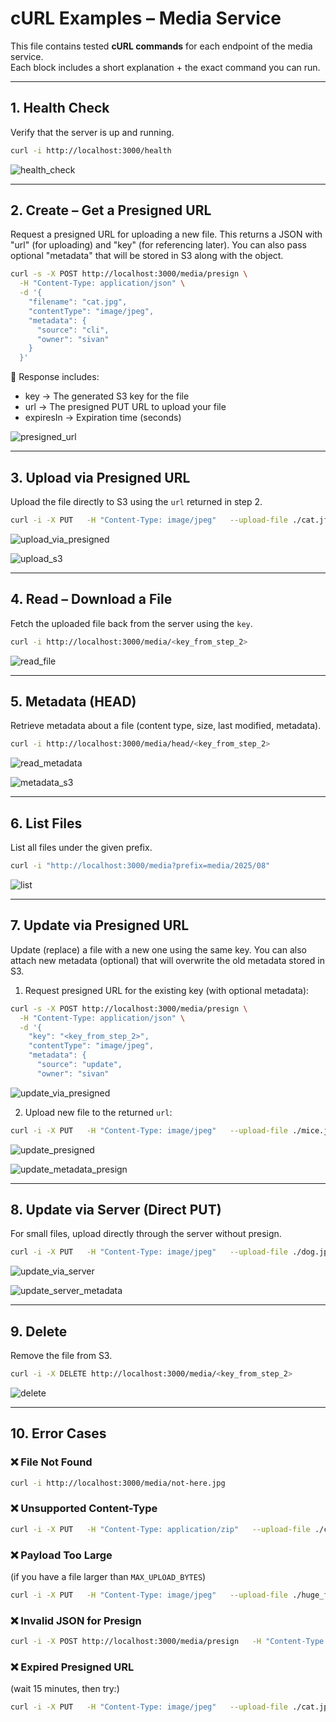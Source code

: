 # cURL Examples – Media Service

This file contains tested **cURL commands** for each endpoint of the media service.  
Each block includes a short explanation + the exact command you can run.

---

## 1. Health Check
Verify that the server is up and running.

```bash
curl -i http://localhost:3000/health
```

![health_check](https://github.com/user-attachments/assets/f3e1781d-9049-4161-8763-4de1b020652d)

---

## 2. Create – Get a Presigned URL
Request a presigned URL for uploading a new file.
This returns a JSON with "url" (for uploading) and "key" (for referencing later).
You can also pass optional "metadata" that will be stored in S3 along with the object.

```bash
curl -s -X POST http://localhost:3000/media/presign \
  -H "Content-Type: application/json" \
  -d '{
    "filename": "cat.jpg",
    "contentType": "image/jpeg",
    "metadata": {
      "source": "cli",
      "owner": "sivan"
    }
  }'
```

📌 Response includes:
-	key → The generated S3 key for the file
-	url → The presigned PUT URL to upload your file
-	expiresIn → Expiration time (seconds)

![presigned_url](https://github.com/user-attachments/assets/ead395bb-dc95-485d-90a5-a94733fc99a7)

---

## 3. Upload via Presigned URL
Upload the file directly to S3 using the `url` returned in step 2.

```bash
curl -i -X PUT   -H "Content-Type: image/jpeg"   --upload-file ./cat.jfif   "<url_from_step_2>"
```

![upload_via_presigned](https://github.com/user-attachments/assets/d3f8b24d-7c69-4141-ac1c-eae1b8656abc)

![upload_s3](https://github.com/user-attachments/assets/b6642276-f240-4f04-a446-20117a2eb0b9)

---

## 4. Read – Download a File
Fetch the uploaded file back from the server using the `key`.

```bash
curl -i http://localhost:3000/media/<key_from_step_2>
```

![read_file](https://github.com/user-attachments/assets/bb3c2e6f-2d22-455f-bde1-d667af773e57)

---

## 5. Metadata (HEAD)
Retrieve metadata about a file (content type, size, last modified, metadata).

```bash
curl -i http://localhost:3000/media/head/<key_from_step_2>
```

![read_metadata](https://github.com/user-attachments/assets/e3d83e5f-c104-4e3c-88c5-4075fbe92925)

![metadata_s3](https://github.com/user-attachments/assets/54b74ec6-98a6-45f8-ab37-8d7862108125)

---

## 6. List Files
List all files under the given prefix.

```bash
curl -i "http://localhost:3000/media?prefix=media/2025/08"
```

![list](https://github.com/user-attachments/assets/f16a1d79-1deb-4bb9-8e2b-547c23cfd0cc)

---

## 7. Update via Presigned URL
Update (replace) a file with a new one using the same key.
You can also attach new metadata (optional) that will overwrite the old metadata stored in S3.
1.	Request presigned URL for the existing key (with optional metadata):

```bash
curl -s -X POST http://localhost:3000/media/presign \
  -H "Content-Type: application/json" \
  -d '{
    "key": "<key_from_step_2>",
    "contentType": "image/jpeg",
    "metadata": {
      "source": "update",
      "owner": "sivan"
```

![update_via_presigned](https://github.com/user-attachments/assets/04534e4d-571d-49f7-b29c-4252d63b0e46)

2. Upload new file to the returned `url`:
```bash
curl -i -X PUT   -H "Content-Type: image/jpeg"   --upload-file ./mice.jpg   "<url_from_update_presign>"
```
![update_presigned](https://github.com/user-attachments/assets/d05e2e1b-0faf-44d0-bc99-48ff64cdcff2)

![update_metadata_presign](https://github.com/user-attachments/assets/07aa4350-7d8b-4e75-9adf-1e5338341c57)

---

## 8. Update via Server (Direct PUT)
For small files, upload directly through the server without presign.

```bash
curl -i -X PUT   -H "Content-Type: image/jpeg"   --upload-file ./dog.jpg   http://localhost:3000/media/<key_from_step_2>
```

![update_via_server](https://github.com/user-attachments/assets/2f5859de-b172-4967-bfde-269c814b9978)

![update_server_metadata](https://github.com/user-attachments/assets/eb9f3018-8633-4496-84cb-2477d4bb02a0)

---

## 9. Delete
Remove the file from S3.

```bash
curl -i -X DELETE http://localhost:3000/media/<key_from_step_2>
```

![delete](https://github.com/user-attachments/assets/99a8ca35-62e0-4b0f-81eb-5b44457b0105)

---

## 10. Error Cases

### ❌ File Not Found
```bash
curl -i http://localhost:3000/media/not-here.jpg
```

### ❌ Unsupported Content-Type
```bash
curl -i -X PUT   -H "Content-Type: application/zip"   --upload-file ./cat.jpg   http://localhost:3000/media/<key_from_step_2>
```

### ❌ Payload Too Large
(if you have a file larger than `MAX_UPLOAD_BYTES`)
```bash
curl -i -X PUT   -H "Content-Type: image/jpeg"   --upload-file ./huge_file.jpg   http://localhost:3000/media/<key_from_step_2>
```

### ❌ Invalid JSON for Presign
```bash
curl -i -X POST http://localhost:3000/media/presign   -H "Content-Type: application/json"   -d '{"filename": "bad.json", "contentType": }'
```

### ❌ Expired Presigned URL
(wait 15 minutes, then try:)
```bash
curl -i -X PUT   -H "Content-Type: image/jpeg"   --upload-file ./cat.jpg   "<expired_url>"
```
